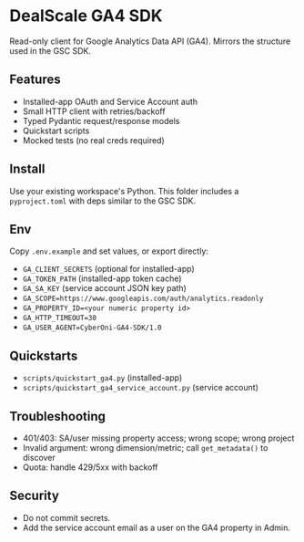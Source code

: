# DealScale GA4 SDK

Read-only client for Google Analytics Data API (GA4). Mirrors the structure used in the GSC SDK.

## Features
- Installed-app OAuth and Service Account auth
- Small HTTP client with retries/backoff
- Typed Pydantic request/response models
- Quickstart scripts
- Mocked tests (no real creds required)

## Install
Use your existing workspace's Python. This folder includes a `pyproject.toml` with deps similar to the GSC SDK.

## Env
Copy `.env.example` and set values, or export directly:
- `GA_CLIENT_SECRETS` (optional for installed-app)
- `GA_TOKEN_PATH` (installed-app token cache)
- `GA_SA_KEY` (service account JSON key path)
- `GA_SCOPE=https://www.googleapis.com/auth/analytics.readonly`
- `GA_PROPERTY_ID=<your numeric property id>`
- `GA_HTTP_TIMEOUT=30`
- `GA_USER_AGENT=CyberOni-GA4-SDK/1.0`

## Quickstarts
- `scripts/quickstart_ga4.py` (installed-app)
- `scripts/quickstart_ga4_service_account.py` (service account)

## Troubleshooting
- 401/403: SA/user missing property access; wrong scope; wrong project
- Invalid argument: wrong dimension/metric; call `get_metadata()` to discover
- Quota: handle 429/5xx with backoff

## Security
- Do not commit secrets.
- Add the service account email as a user on the GA4 property in Admin.
